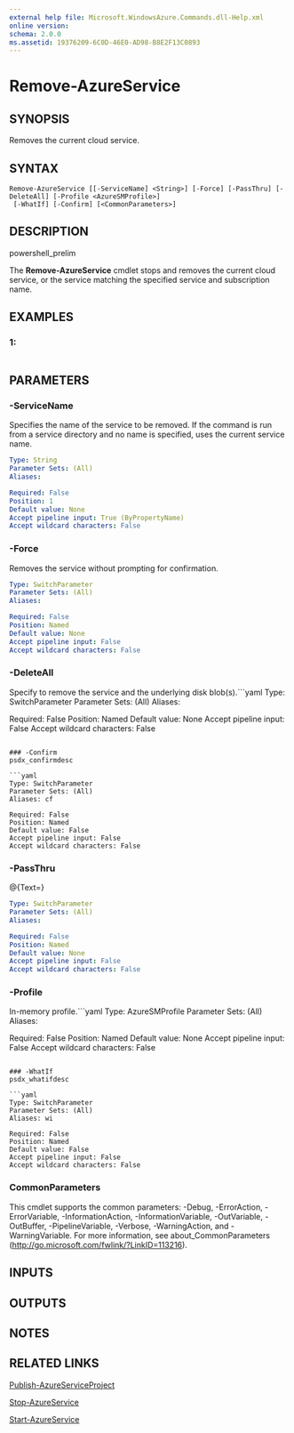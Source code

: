 ```yaml
---
external help file: Microsoft.WindowsAzure.Commands.dll-Help.xml
online version: 
schema: 2.0.0
ms.assetid: 19376209-6C0D-46E0-AD98-B8E2F13C0893
---
```


# Remove-AzureService

## SYNOPSIS
Removes the current cloud service.

## SYNTAX

```
Remove-AzureService [[-ServiceName] <String>] [-Force] [-PassThru] [-DeleteAll] [-Profile <AzureSMProfile>]
 [-WhatIf] [-Confirm] [<CommonParameters>]
```

## DESCRIPTION
powershell_prelim

The **Remove-AzureService** cmdlet stops and removes the current cloud service, or the service matching the specified service and subscription name.

## EXAMPLES

### 1:
```

```

## PARAMETERS

### -ServiceName
Specifies the name of the service to be removed.
If the command is run from a service directory and no name is specified, uses the current service name.

```yaml
Type: String
Parameter Sets: (All)
Aliases: 

Required: False
Position: 1
Default value: None
Accept pipeline input: True (ByPropertyName)
Accept wildcard characters: False
```

### -Force
Removes the service without prompting for confirmation.

```yaml
Type: SwitchParameter
Parameter Sets: (All)
Aliases: 

Required: False
Position: Named
Default value: None
Accept pipeline input: False
Accept wildcard characters: False
```

### -DeleteAll
Specify to remove the service and the underlying disk blob(s).```yaml
Type: SwitchParameter
Parameter Sets: (All)
Aliases: 

Required: False
Position: Named
Default value: None
Accept pipeline input: False
Accept wildcard characters: False
```

### -Confirm
psdx_confirmdesc

```yaml
Type: SwitchParameter
Parameter Sets: (All)
Aliases: cf

Required: False
Position: Named
Default value: False
Accept pipeline input: False
Accept wildcard characters: False
```

### -PassThru
@{Text=}

```yaml
Type: SwitchParameter
Parameter Sets: (All)
Aliases: 

Required: False
Position: Named
Default value: None
Accept pipeline input: False
Accept wildcard characters: False
```

### -Profile
In-memory profile.```yaml
Type: AzureSMProfile
Parameter Sets: (All)
Aliases: 

Required: False
Position: Named
Default value: None
Accept pipeline input: False
Accept wildcard characters: False
```

### -WhatIf
psdx_whatifdesc

```yaml
Type: SwitchParameter
Parameter Sets: (All)
Aliases: wi

Required: False
Position: Named
Default value: False
Accept pipeline input: False
Accept wildcard characters: False
```

### CommonParameters
This cmdlet supports the common parameters: -Debug, -ErrorAction, -ErrorVariable, -InformationAction, -InformationVariable, -OutVariable, -OutBuffer, -PipelineVariable, -Verbose, -WarningAction, and -WarningVariable. For more information, see about_CommonParameters (http://go.microsoft.com/fwlink/?LinkID=113216).

## INPUTS

## OUTPUTS

## NOTES

## RELATED LINKS

[Publish-AzureServiceProject](.\Publish-AzureServiceProject.md)

[Stop-AzureService](.\Stop-AzureService.md)

[Start-AzureService](.\Start-AzureService.md)


